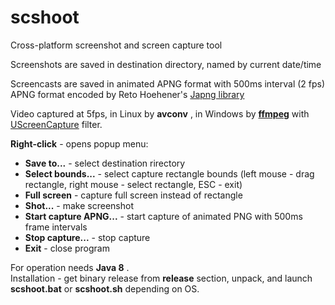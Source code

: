 scshoot
=======

Cross-platform screenshot and screen capture tool  

Screenshots are saved in destination directory, named by current date/time  

Screencasts are saved in animated APNG format with 500ms interval (2 fps)  
APNG format encoded by Reto Hoehener's [Japng library](http://www.reto-hoehener.ch/japng/)  

Video captured at 5fps, in Linux by __avconv__ , in Windows by [__ffmpeg__](http://ffmpeg.zeranoe.com/builds/) with [UScreenCapture](http://www.videohelp.com/tools/UScreenCapture) filter.  


__Right-click__ - opens popup menu:

*  __Save to...__ - select destination rirectory
*  __Select bounds...__ - select capture rectangle bounds (left mouse - drag rectangle, right mouse - select rectangle, ESC - exit)
*  __Full screen__ - capture full screen instead of rectangle
*  __Shot...__ - make screenshot
*  __Start capture APNG...__ - start capture of animated PNG with 500ms frame intervals
*  __Stop capture...__ - stop capture
*  __Exit__ - close program

For operation needs __Java 8__ .  
Installation - get binary release from __release__ section, unpack, and launch __scshoot.bat__ or __scshoot.sh__ depending on OS.
